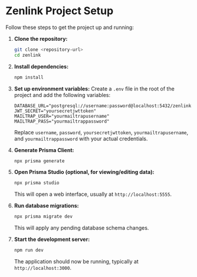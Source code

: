 # Zenlink Project Setup

Follow these steps to get the project up and running:

1.  **Clone the repository:**
    ```bash
    git clone <repository-url>
    cd zenlink
    ```

2.  **Install dependencies:**
    ```bash
    npm install
    ```

3.  **Set up environment variables:**
    Create a `.env` file in the root of the project and add the following variables:
    ```env
    DATABASE_URL="postgresql://username:password@localhost:5432/zenlink"
    JWT_SECRET="yoursecretjwttoken"
    MAILTRAP_USER="yourmailtrapusername"
    MAILTRAP_PASS="yourmailtrappassword"
    ```
    Replace `username`, `password`, `yoursecretjwttoken`, `yourmailtrapusername`, and `yourmailtrappassword` with your actual credentials.

4.  **Generate Prisma Client:**
    ```bash
    npx prisma generate
    ```

5.  **Open Prisma Studio (optional, for viewing/editing data):**
    ```bash
    npx prisma studio
    ```
    This will open a web interface, usually at `http://localhost:5555`.

6.  **Run database migrations:**
    ```bash
    npx prisma migrate dev
    ```
    This will apply any pending database schema changes.

7.  **Start the development server:**
    ```bash
    npm run dev
    ```
    The application should now be running, typically at `http://localhost:3000`.
